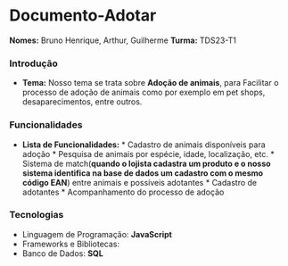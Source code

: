 # Documento-Adotar
**Nomes:** Bruno Henrique, Arthur, Guilherme
**Turma:** TDS23-T1

### Introdução
* **Tema:**  Nosso tema se trata sobre **Adoção de animais**, para Facilitar o processo de adoção de animais como por exemplo em pet shops, desaparecimentos, entre outros.
  
### Funcionalidades
* **Lista de Funcionalidades:**
        * Cadastro de animais disponíveis para adoção
        * Pesquisa de animais por espécie, idade, localização, etc.
        * Sistema de match(**quando o lojista cadastra um produto e o nosso sistema identifica na base de dados um cadastro com o mesmo código EAN**) entre animais e possíveis adotantes
        * Cadastro de adotantes
        * Acompanhamento do processo de adoção

### Tecnologias
* Linguagem de Programação: **JavaScript**
* Frameworks e Bibliotecas:
* Banco de Dados: **SQL**
